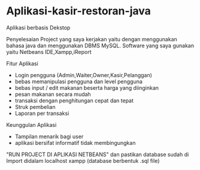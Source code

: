 # Aplikasi-kasir-restoran-java
Aplikasi berbasis Dekstop 

Penyelesaian Project yang saya kerjakan yaitu dengan menggunakan bahasa java dan menggunakan DBMS MySQL. Software yang saya gunakan yaitu Netbeans IDE,Xampp,iReport

Fitur Aplikasi
- Login pengguna (Admin,Waiter,Owner,Kasir,Pelanggan)
- bebas memanipulasi pengguna dan level pengguna
- bebas input / edit makanan beserta harga yang diinginkan
- pesan makanan secara mudah
- transaksi dengan penghitungan cepat dan tepat
- Struk pembelian 
- Laporan per transaksi

Keunggulan Aplikasi
- Tampilan menarik bagi user
- aplikasi bersifat informatif tidak membingungkan

"RUN PROJECT DI APLIKASI NETBEANS" dan pastikan database sudah di Import didalam localhost xampp (database berbentuk .sql file)
